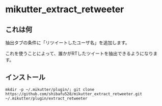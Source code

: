 mikutter_extract_retweeter
====

## これは何
抽出タブの条件に「リツイートしたユーザ名」を追加します。

これを使うことによって、誰かがRTしたツイートを抽出できるようになります。

## インストール
```
mkdir -p ~/.mikutter/plugin/; git clone https://github.com/shibafu528/mikutter_extract_retweeter.git ~/.mikutter/plugin/extract_retweeter
```
